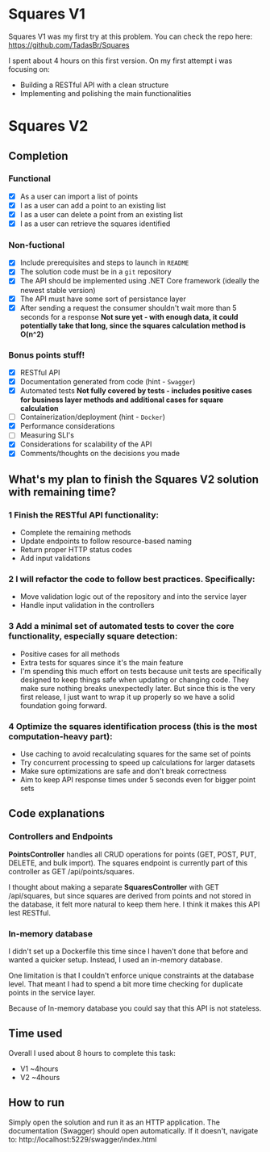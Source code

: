 # Squares V1
Squares V1 was my first try at this problem. You can check the repo here: https://github.com/TadasBr/Squares

I spent about 4 hours on this first version. On my first attempt i was focusing on:
* Building a RESTful API with a clean structure
* Implementing and polishing the main functionalities

# Squares V2
## Completion
### Functional
- [x] As a user can import a list of points
- [x] I as a user can add a point to an existing list 
- [x] I as a user can delete a point from an existing list
- [x] I as a user can retrieve the squares identified

### Non-fuctional
- [x] Include prerequisites and steps to launch in `README`
- [x] The solution code must be in a `git` repository
- [x] The API should be implemented using .NET Core framework (ideally the newest stable version)
- [x] The API must have some sort of persistance layer
- [x] After sending a request the consumer shouldn't wait more than 5 seconds for a response **Not sure yet - with enough data, it could potentially take that long, since the squares calculation method is O(n^2)**

### Bonus points stuff!
- [x] RESTful API
- [x] Documentation generated from code (hint - `Swagger`)
- [x] Automated tests **Not fully covered by tests - includes positive cases for business layer methods and additional cases for square calculation**
- [ ] Containerization/deployment (hint - `Docker`)
- [x] Performance considerations
- [ ] Measuring SLI's
- [x] Considerations for scalability of the API
- [x] Comments/thoughts on the decisions you made

## What's my plan to finish the Squares V2 solution with remaining time?
### 1 Finish the RESTful API functionality:
* Complete the remaining methods
* Update endpoints to follow resource-based naming
* Return proper HTTP status codes
* Add input validations

### 2 I will refactor the code to follow best practices. Specifically:
* Move validation logic out of the repository and into the service layer
* Handle input validation in the controllers

### 3 Add a minimal set of automated tests to cover the core functionality, especially square detection:
* Positive cases for all methods
* Extra tests for squares since it's the main feature
* I'm spending this much effort on tests because unit tests are specifically designed to keep things safe when updating or changing code. They make sure nothing breaks unexpectedly later. But since this is the very first release, I just want to wrap it up properly so we have a solid foundation going forward.

### 4 Optimize the squares identification process (this is the most computation-heavy part):
* Use caching to avoid recalculating squares for the same set of points
* Try concurrent processing to speed up calculations for larger datasets
* Make sure optimizations are safe and don't break correctness
* Aim to keep API response times under 5 seconds even for bigger point sets

## Code explanations
### Controllers and Endpoints
**PointsController** handles all CRUD operations for points (GET, POST, PUT, DELETE, and bulk import). The squares endpoint is currently part of this controller as GET /api/points/squares.

I thought about making a separate **SquaresController** with GET /api/squares, but since squares are derived from points and not stored in the database, it felt more natural to keep them here. I think it makes this API lest RESTful.

### In-memory database
I didn't set up a Dockerfile this time since I haven't done that before and wanted a quicker setup. Instead, I used an in-memory database.

One limitation is that I couldn't enforce unique constraints at the database level. That meant I had to spend a bit more time checking for duplicate points in the service layer.

Because of In-memory database you could say that this API is not stateless.

## Time used
Overall I used about 8 hours to complete this task:
* V1 ~4hours
* V2 ~4hours

## How to run
Simply open the solution and run it as an HTTP application. The documentation (Swagger) should open automatically. If it doesn't, navigate to: http://localhost:5229/swagger/index.html